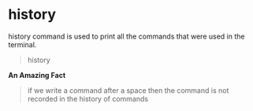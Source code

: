 # history

history command is used to print all the commands that were used in the terminal. 

> history

**An Amazing Fact**

> if we write a command after a space then the command is not recorded in the history of commands 
